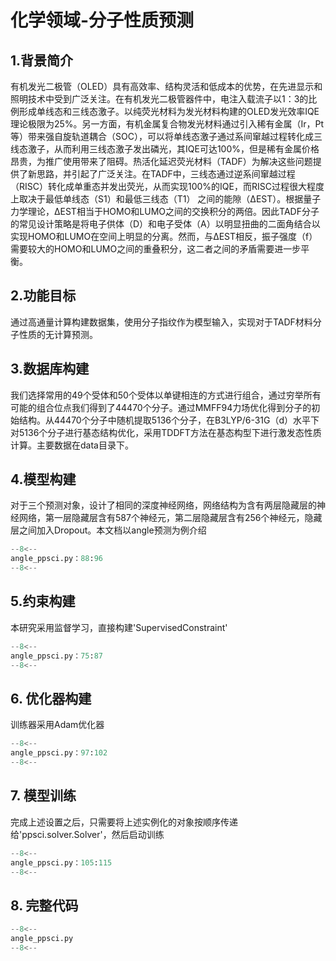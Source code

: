 # 化学领域-分子性质预测
## 1.背景简介
有机发光二极管（OLED）具有高效率、结构灵活和低成本的优势，在先进显示和照明技术中受到广泛关注。在有机发光二极管器件中，电注入载流子以1：3的比例形成单线态和三线态激子。以纯荧光材料为发光材料构建的OLED发光效率IQE理论极限为25%。另一方面，有机金属复合物发光材料通过引入稀有金属（Ir，Pt等）带来强自旋轨道耦合（SOC），可以将单线态激子通过系间窜越过程转化成三线态激子，从而利用三线态激子发出磷光，其IQE可达100%，但是稀有金属价格昂贵，为推广使用带来了阻碍。热活化延迟荧光材料（TADF）为解决这些问题提供了新思路，并引起了广泛关注。在TADF中，三线态通过逆系间窜越过程（RISC）转化成单重态并发出荧光，从而实现100%的IQE，而RISC过程很大程度上取决于最低单线态（S1）和最低三线态（T1） 之间的能隙（ΔEST）。根据量子力学理论，ΔEST相当于HOMO和LUMO之间的交换积分的两倍。因此TADF分子的常见设计策略是将电子供体（D）和电子受体（A）以明显扭曲的二面角结合以实现HOMO和LUMO在空间上明显的分离。然而，与ΔEST相反，振子强度（f）需要较大的HOMO和LUMO之间的重叠积分，这二者之间的矛盾需要进一步平衡。
##  2.功能目标
通过高通量计算构建数据集，使用分子指纹作为模型输入，实现对于TADF材料分子性质的无计算预测。

## 3.数据库构建
我们选择常用的49个受体和50个受体以单键相连的方式进行组合，通过穷举所有可能的组合位点我们得到了44470个分子。通过MMFF94力场优化得到分子的初始结构。从44470个分子中随机提取5136个分子，在B3LYP/6-31G（d）水平下对5136个分子进行基态结构优化，采用TDDFT方法在基态构型下进行激发态性质计算。主要数据在data目录下。

## 4.模型构建
对于三个预测对象，设计了相同的深度神经网络，网络结构为含有两层隐藏层的神经网络，第一层隐藏层含有587个神经元，第二层隐藏层含有256个神经元，隐藏层之间加入Dropout。本文档以angle预测为例介绍

``` py linenums=“88”
--8<--
angle_ppsci.py：88:96
--8<--
```

## 5.约束构建
本研究采用监督学习，直接构建'SupervisedConstraint'

``` py linenums=“75”
--8<--
angle_ppsci.py：75:87
--8<--
```

## 6. 优化器构建
训练器采用Adam优化器

``` py linenums=“97”
--8<--
angle_ppsci.py：97:102
--8<--
```

## 7. 模型训练
完成上述设置之后，只需要将上述实例化的对象按顺序传递给'ppsci.solver.Solver'，然后启动训练

``` py linenums=“105”
--8<--
angle_ppsci.py：105:115
--8<--
```

## 8. 完整代码

``` py linenums="1" title="angle_ppsci.py"
--8<--
angle_ppsci.py
--8<--
```
